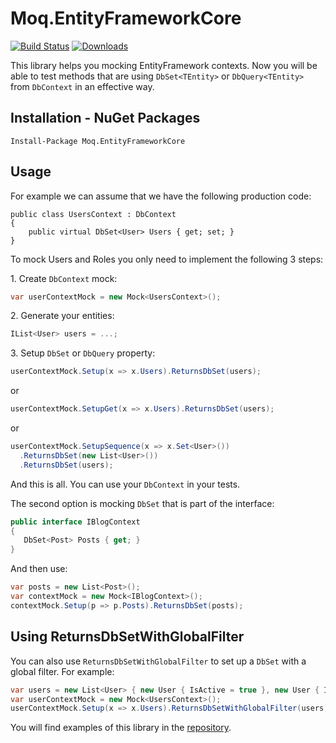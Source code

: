# Moq.EntityFrameworkCore
[![Build Status](https://dev.azure.com/OpenSource-jankowskimichalpl/Moq.EntityFrameworkCore/_apis/build/status/MichalJankowskii.Moq.EntityFrameworkCore?branchName=master)](https://dev.azure.com/OpenSource-jankowskimichalpl/Moq.EntityFrameworkCore/_build/latest?definitionId=1&branchName=master)
[![Downloads](https://img.shields.io/nuget/dt/Moq.EntityFrameworkCore.svg)](https://www.nuget.org/packages/Moq.EntityFrameworkCore/)

This library helps you mocking EntityFramework contexts. Now you will be able to test methods that are using `DbSet<TEntity>` or `DbQuery<TEntity>` from `DbContext` in an effective way.
## Installation - NuGet Packages
```
Install-Package Moq.EntityFrameworkCore
```

## Usage
For example we can assume that we have the following production code:
```
public class UsersContext : DbContext
{
    public virtual DbSet<User> Users { get; set; }
}
```

To mock Users and Roles you only need to implement the following 3 steps:

1\. Create `DbContext` mock:
```csharp
var userContextMock = new Mock<UsersContext>();
```
2\. Generate your entities:
```csharp
IList<User> users = ...;
```
3\. Setup `DbSet` or `DbQuery` property:
```csharp
userContextMock.Setup(x => x.Users).ReturnsDbSet(users);
```
or 
```csharp
userContextMock.SetupGet(x => x.Users).ReturnsDbSet(users);
```
or
```csharp
userContextMock.SetupSequence(x => x.Set<User>())
  .ReturnsDbSet(new List<User>())
  .ReturnsDbSet(users);
```



And this is all. You can use your `DbContext` in your tests.

The second option is mocking `DbSet` that is part of the interface:
```csharp
public interface IBlogContext
{
   DbSet<Post> Posts { get; }
}
```

And then use:
```csharp
var posts = new List<Post>();
var contextMock = new Mock<IBlogContext>();
contextMock.Setup(p => p.Posts).ReturnsDbSet(posts);
```

## Using ReturnsDbSetWithGlobalFilter
You can also use `ReturnsDbSetWithGlobalFilter` to set up a `DbSet` with a global filter. For example:
```csharp
var users = new List<User> { new User { IsActive = true }, new User { IsActive = false } };
var userContextMock = new Mock<UsersContext>();
userContextMock.Setup(x => x.Users).ReturnsDbSetWithGlobalFilter(users, u => u.IsActive);
```

You will find examples of this library in the [repository](https://github.com/MichalJankowskii/Moq.EntityFrameworkCore/blob/master/src/Moq.EntityFrameworkCore.Examples/UsersServiceTest.cs).
